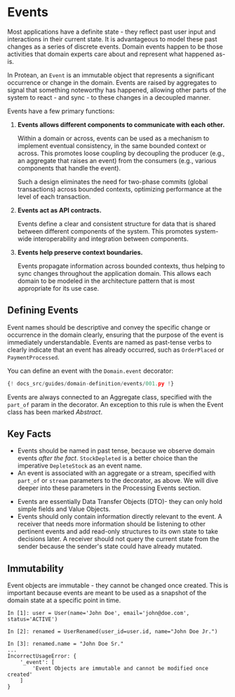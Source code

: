 # Events

Most applications have a definite state - they reflect past user input and
interactions in their current state. It is advantageous to model these past
changes as a series of discrete events. Domain events happen to be those
activities that domain experts care about and represent what happened as-is.

In Protean, an `Event` is an immutable object that represents a significant
occurrence or change in the domain. Events are raised by aggregates to signal
that something noteworthy has happened, allowing other parts of the system to
react - and sync - to these changes in a decoupled manner.

Events have a few primary functions:

1. **Events allows different components to communicate with each other.**

    Within a domain or across, events can be used as a mechanism to implement
    eventual consistency, in the same bounded context or across. This promotes
    loose coupling by decoupling the producer (e.g., an aggregate that raises
    an event) from the consumers (e.g., various components that handle the
    event).

    Such a design eliminates the need for two-phase commits (global
    transactions) across bounded contexts, optimizing performance at the level
    of each transaction.

2. **Events act as API contracts.**

    Events define a clear and consistent structure for data that is shared
    between different components of the system. This promotes system-wide
    interoperability and integration between components.

3. **Events help preserve context boundaries.**

    Events propagate information across bounded contexts, thus helping to
    sync changes throughout the application domain. This allows each domain
    to be modeled in the architecture pattern that is most appropriate for its
    use case.

## Defining Events

Event names should be descriptive and convey the specific change or occurrence
in the domain clearly, ensuring that the purpose of the event is immediately
understandable.  Events are named as past-tense verbs to clearly indicate
that an event has already occurred, such as `OrderPlaced` or `PaymentProcessed`.

You can define an event with the `Domain.event` decorator:

```python hl_lines="14-16 19-22 31-33 35-38"
{! docs_src/guides/domain-definition/events/001.py !}
```

Events are always connected to an Aggregate class, specified with the
`part_of` param in the decorator. An exception to this rule is when the
Event class has been marked _Abstract_.

## Key Facts

- Events should be named in past tense, because we observe domain events _after
the fact_. `StockDepleted` is a better choice than the imperative
`DepleteStock` as an event name.
- An event is associated with an aggregate or a stream, specified with
`part_of` or `stream` parameters to the decorator, as above. We will
dive deeper into these parameters in the Processing Events section.
<!-- FIXME Add link to events processing section -->
- Events are essentially Data Transfer Objects (DTO)- they can only hold
simple fields and Value Objects.
- Events should only contain information directly relevant to the event. A
receiver that needs more information should be listening to other pertinent
events and add read-only structures to its own state to take decisions later.
A receiver should not query the current state from the sender because the
sender's state could have already mutated.

## Immutability

Event objects are immutable - they cannot be changed once created. This is
important because events are meant to be used as a snapshot of the domain
state at a specific point in time.

```shell hl_lines="5 7-11"
In [1]: user = User(name='John Doe', email='john@doe.com', status='ACTIVE')

In [2]: renamed = UserRenamed(user_id=user.id, name="John Doe Jr.")

In [3]: renamed.name = "John Doe Sr."
...
IncorrectUsageError: {
    '_event': [
        'Event Objects are immutable and cannot be modified once created'
    ]
}
```